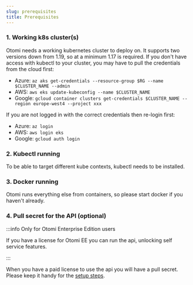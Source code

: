 ```yaml
---
slug: prerequisites
title: Prerequisites
---
```


### 1. Working k8s cluster(s)

Otomi needs a working kubernetes cluster to deploy on. It supports two versions down from 1.19, so at a minimum 1.17 is required. If you don't have access with kubectl to your cluster, you may have to pull the credentials from the cloud first:

- Azure: `az aks get-credentials --resource-group $RG --name $CLUSTER_NAME --admin`
- AWS: `aws eks update-kubeconfig --name $CLUSTER_NAME`
- Google: `gcloud container clusters get-credentials $CLUSTER_NAME --region europe-west4 --project xxx`

If you are not logged in with the correct credentials then re-login first:

- Azure: `az login`
- AWS: `aws login eks`
- Google: `gcloud auth login`

### 2. Kubectl running

To be able to target different kube contexts, kubectl needs to be installed.

### 3. Docker running

Otomi runs everything else from containers, so please start docker if you haven't already.

### 4. Pull secret for the API (optional)

:::info Only for Otomi Enterprise Edition users

If you have a license for Otomi EE you can run the api, unlocking self service features.

:::

When you have a paid license to use the api you will have a pull secret. Please keep it handy for the [setup steps](setup).
